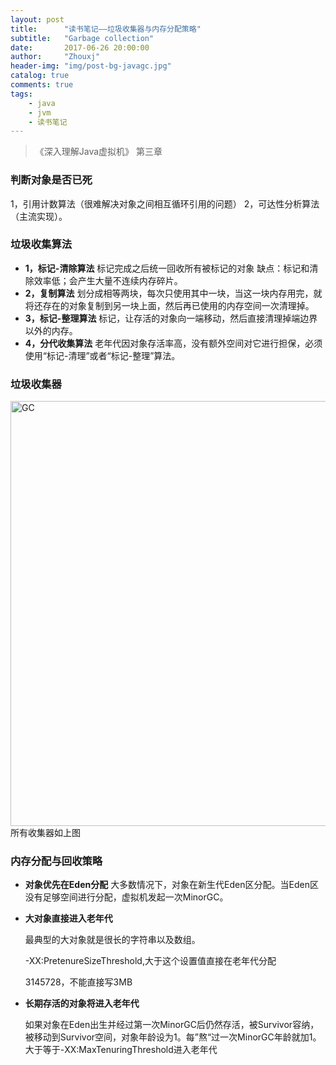 ```yaml
---
layout: post
title:      "读书笔记——垃圾收集器与内存分配策略"
subtitle:   "Garbage collection"
date:       2017-06-26 20:00:00
author:     "Zhouxj"
header-img: "img/post-bg-javagc.jpg"
catalog: true
comments: true
tags:
    - java
    - jvm
    - 读书笔记
---
```


> 《深入理解Java虚拟机》 第三章

### 判断对象是否已死
1，引用计数算法（很难解决对象之间相互循环引用的问题）
2，可达性分析算法（主流实现）。

### 垃圾收集算法
* **1，标记-清除算法**
标记完成之后统一回收所有被标记的对象
缺点：标记和清除效率低；会产生大量不连续内存碎片。<br>
* **2，复制算法**
划分成相等两块，每次只使用其中一块，当这一块内存用完，就将还存在的对象复制到另一块上面，然后再已使用的内存空间一次清理掉。<br>
* **3，标记-整理算法**
标记，让存活的对象向一端移动，然后直接清理掉端边界以外的内存。<br>
* **4，分代收集算法**
老年代因对象存活率高，没有额外空间对它进行担保，必须使用“标记-清理”或者“标记-整理”算法。<br>

### 垃圾收集器
<img src="//archer811.github.io/img/GC-1.png"  width="680" alt="GC"/>
所有收集器如上图



### 内存分配与回收策略
* **对象优先在Eden分配**
大多数情况下，对象在新生代Eden区分配。当Eden区没有足够空间进行分配，虚拟机发起一次MinorGC。
* **大对象直接进入老年代**

  最典型的大对象就是很长的字符串以及数组。

  -XX:PretenureSizeThreshold,大于这个设置值直接在老年代分配

  3145728，不能直接写3MB

* **长期存活的对象将进入老年代**

  如果对象在Eden出生并经过第一次MinorGC后仍然存活，被Survivor容纳，被移动到Survivor空间，对象年龄设为1。每”熬“过一次MinorGC年龄就加1。大于等于-XX:MaxTenuringThreshold进入老年代